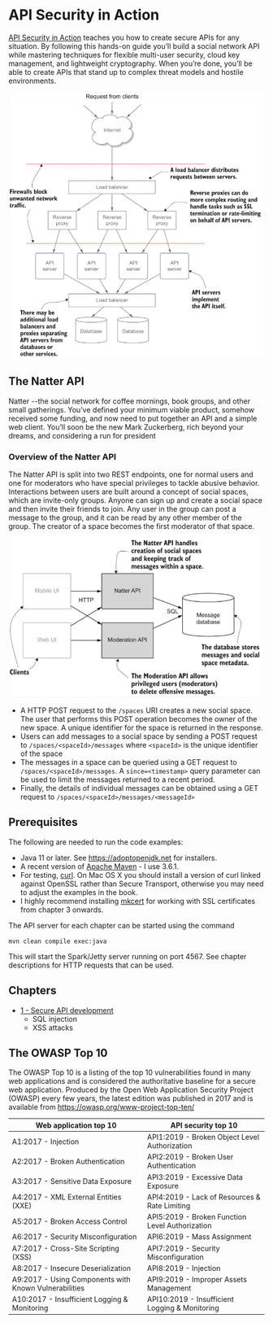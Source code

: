 # API Security in Action
[API Security in Action](https://learning.oreilly.com/library/view/api-security-in/9781617296024/) teaches you how to create secure APIs for any situation. 
By following this hands-on guide you’ll build a social network API while mastering 
techniques for flexible multi-user security, cloud key management, and lightweight cryptography.
When you’re done, you’ll be able to create APIs that stand up to complex threat models and 
hostile environments.

![Traffic flow](images/traffic_flow.png)

## The Natter API
Natter --the social network for coffee mornings, book groups, and other small gatherings. 
You’ve defined your minimum viable product, somehow received some funding, and now need 
to put together an API and a simple web client. You’ll soon be the new Mark Zuckerberg, 
rich beyond your dreams, and considering a run for president

### Overview of the Natter API
The Natter API is split into two REST endpoints, one for normal users and one for moderators who have special 
privileges to tackle abusive behavior. Interactions between users are built around a concept of social spaces, 
which are invite-only groups. Anyone can sign up and create a social space and then invite their friends to join. 
Any user in the group can post a message to the group, and it can be read by any other member of the group. 
The creator of a space becomes the first moderator of that space.

![Api overview](images/api_overview.png)

* A HTTP POST request to the `/spaces` URI creates a new social space. The user that performs this POST operation 
becomes the owner of the new space. A unique identifier for the space is returned in the response.
* Users can add messages to a social space by sending a POST request to `/spaces/<spaceId>/messages` where `<spaceId>`
is the unique identifier of the space
* The messages in a space can be queried using a GET request to `/spaces/<spaceId>/messages`. 
A `since=<timestamp>` query parameter can be used to limit the messages returned to a recent period.
* Finally, the details of individual messages can be obtained using a GET request to `/spaces/<spaceId>/messages/<messageId>`

## Prerequisites

The following are needed to run the code examples:

- Java 11 or later. See https://adoptopenjdk.net for installers.
- A recent version of [Apache Maven](https://maven.apache.org) - I use 3.6.1.
- For testing, [curl](https://curl.haxx.se). On Mac OS X you should install
  a version of curl linked against OpenSSL rather than Secure Transport, otherwise
  you may need to adjust the examples in the book.
- I highly recommend installing [mkcert](https://github.com/FiloSottile/mkcert)
  for working with SSL certificates from chapter 3 onwards.

The API server for each chapter can be started using the command

    mvn clean compile exec:java

This will start the Spark/Jetty server running on port 4567. See chapter
descriptions for HTTP requests that can be used.

## Chapters
  
- [1 - Secure API development](chapter_01_natter_api)
  - SQL injection
  - XSS attacks


## The OWASP Top 10
The OWASP Top 10 is a listing of the top 10 vulnerabilities found in many web applications and is considered 
the authoritative baseline for a secure web application. Produced by the Open Web Application Security Project (OWASP) 
every few years, the latest edition was published in 2017 and is available from https://owasp.org/www-project-top-ten/

| Web application top 10                                | API security top 10                             |
|-------------------------------------------------------|-------------------------------------------------|
| A1:2017 - Injection                                   | API1:2019 - Broken Object Level Authorization   |
| A2:2017 - Broken Authentication                       | API2:2019 - Broken User Authentication          |
| A3:2017 - Sensitive Data Exposure                     | API3:2019 - Excessive Data Exposure             |
| A4:2017 - XML External Entities (XXE)                 | API4:2019 - Lack of Resources & Rate Limiting   |
| A5:2017 - Broken Access Control                       | API5:2019 - Broken Function Level Authorization |
| A6:2017 - Security Misconfiguration                   | API6:2019 - Mass Assignment                     |
| A7:2017 - Cross-Site Scripting (XSS)                  | API7:2019 - Security Misconfiguration           |
| A8:2017 - Insecure Deserialization                    | API8:2019 - Injection                           |
| A9:2017 - Using Components with Known Vulnerabilities | API9:2019 - Improper Assets Management          |
| A10:2017 - Insufficient Logging & Monitoring          | API10:2019 - Insufficient Logging & Monitoring  |
